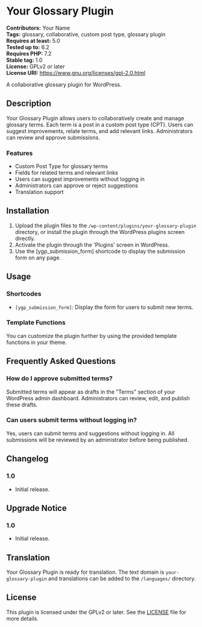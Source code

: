 # Your Glossary Plugin

**Contributors:** Your Name  
**Tags:** glossary, collaborative, custom post type, glossary plugin  
**Requires at least:** 5.0  
**Tested up to:** 6.2  
**Requires PHP:** 7.2  
**Stable tag:** 1.0  
**License:** GPLv2 or later  
**License URI:** https://www.gnu.org/licenses/gpl-2.0.html  

A collaborative glossary plugin for WordPress.

## Description

Your Glossary Plugin allows users to collaboratively create and manage glossary terms. Each term is a post in a custom post type (CPT). Users can suggest improvements, relate terms, and add relevant links. Administrators can review and approve submissions.

### Features

- Custom Post Type for glossary terms
- Fields for related terms and relevant links
- Users can suggest improvements without logging in
- Administrators can approve or reject suggestions
- Translation support

## Installation

1. Upload the plugin files to the `/wp-content/plugins/your-glossary-plugin` directory, or install the plugin through the WordPress plugins screen directly.
2. Activate the plugin through the 'Plugins' screen in WordPress.
3. Use the [ygp_submission_form] shortcode to display the submission form on any page.

## Usage

### Shortcodes

- `[ygp_submission_form]`: Display the form for users to submit new terms.

### Template Functions

You can customize the plugin further by using the provided template functions in your theme.

## Frequently Asked Questions

### How do I approve submitted terms?

Submitted terms will appear as drafts in the "Terms" section of your WordPress admin dashboard. Administrators can review, edit, and publish these drafts.

### Can users submit terms without logging in?

Yes, users can submit terms and suggestions without logging in. All submissions will be reviewed by an administrator before being published.

## Changelog

### 1.0

- Initial release.

## Upgrade Notice

### 1.0

- Initial release.

## Translation

Your Glossary Plugin is ready for translation. The text domain is `your-glossary-plugin` and translations can be added to the `/languages/` directory.

## License

This plugin is licensed under the GPLv2 or later. See the [LICENSE](LICENSE) file for more details.
